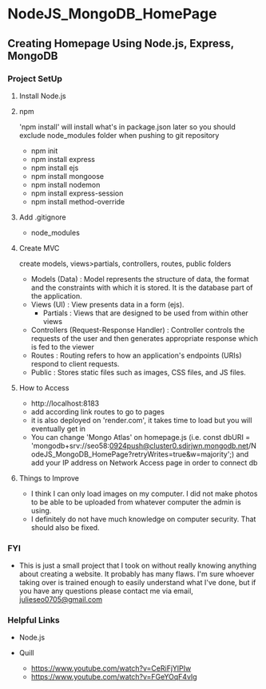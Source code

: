 # NodeJS_MongoDB_HomePage

## Creating Homepage Using Node.js, Express, MongoDB

### Project SetUp

1. Install Node.js

2. npm 

    'npm install' will install what's in package.json later so you should exclude node_modules folder when pushing to git repository

   - npm init
   - npm install express
   - npm install ejs
   - npm install mongoose
   - npm install nodemon
   - npm install express-session
   - npm install method-override

3. Add .gitignore
   - node_modules

4. Create MVC

    create models, views>partials, controllers, routes, public folders

   - Models (Data) : Model represents the structure of data, the format and the constraints with which it is stored. It is the database part of the application.
   - Views (UI) : View presents data in a form (ejs).
      - Partials : Views that are designed to be used from within other views
   - Controllers (Request-Response Handler) : Controller controls the requests of the user and then generates appropriate response which is fed to the viewer
   - Routes : Routing refers to how an application's endpoints (URIs) respond to client requests.
   - Public : Stores static files such as images, CSS files, and JS files.

5. How to Access
   - http://localhost:8183
   - add according link routes to go to pages
   - it is also deployed on 'render.com', it takes time to load but you will eventually get in
   - You can change 'Mongo Atlas' on homepage.js (i.e. const dbURI = 'mongodb+srv://seo58:0924push@cluster0.sdirjwn.mongodb.net/NodeJS_MongoDB_HomePage?retryWrites=true&w=majority';) and add your IP address on Network Access page in order to connect db

6. Things to Improve
   - I think I can only load images on my computer. I did not make photos to be able to be uploaded from whatever computer the admin is using.
   - I definitely do not have much knowledge on computer security. That should also be fixed.
  
### FYI
   - This is just a small project that I took on without really knowing anything about creating a website. It probably has many flaws. I'm sure whoever taking over is trained enough to easily understand what I've done, but if you have any questions please contact me via email, julieseo0705@gmail.com

### Helpful Links
- Node.js

- Quill
  - https://www.youtube.com/watch?v=CeRiFjYlPIw
  - https://www.youtube.com/watch?v=FGeYOqF4vIg

